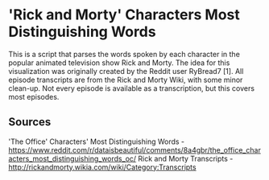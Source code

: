 # 'Rick and Morty' Characters Most Distinguishing Words

This is a script that parses the words spoken by each character in the popular animated television show Rick and Morty.
The idea for this visualization was originally created by the Reddit user RyBread7 [1].
All episode transcripts are from the Rick and Morty Wiki, with some minor clean-up.
Not every episode is available as a transcription, but this covers most episodes.

## Sources
'The Office' Characters' Most Distinguishing Words - https://www.reddit.com/r/dataisbeautiful/comments/8a4gbr/the_office_characters_most_distinguishing_words_oc/
Rick and Morty Transcripts - http://rickandmorty.wikia.com/wiki/Category:Transcripts